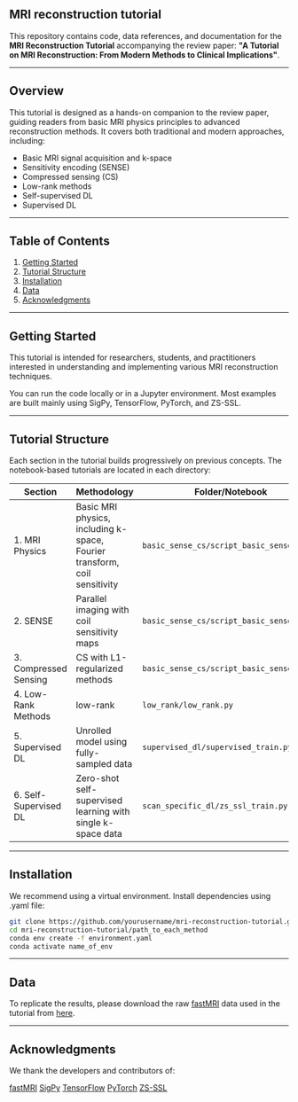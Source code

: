 ## MRI reconstruction tutorial

This repository contains code, data references, and documentation for the **MRI Reconstruction Tutorial** accompanying the review paper:
**"A Tutorial on MRI Reconstruction: From Modern Methods to Clinical Implications"**.

---

## Overview

This tutorial is designed as a hands-on companion to the review paper, guiding readers from basic MRI physics principles to advanced reconstruction methods. It covers both traditional and modern approaches, including:

- Basic MRI signal acquisition and k-space
- Sensitivity encoding (SENSE)
- Compressed sensing (CS)
- Low-rank methods
- Self-supervised DL
- Supervised DL

---

## Table of Contents

1. [Getting Started](#getting-started)
2. [Tutorial Structure](#tutorial-structure)
3. [Installation](#installation)
4. [Data](#data)
5. [Acknowledgments](#Acknowledgments)

---

## Getting Started

This tutorial is intended for researchers, students, and practitioners interested in understanding and implementing various MRI reconstruction techniques.

You can run the code locally or in a Jupyter environment. Most examples are built mainly using SigPy, TensorFlow, PyTorch, and ZS-SSL.

---

## Tutorial Structure

Each section in the tutorial builds progressively on previous concepts. The notebook-based tutorials are located in each directory:

| Section | Methodology | Folder/Notebook |
|--------|-------------|-----------------|
| 1. MRI Physics | Basic MRI physics, including k-space, Fourier transform, coil sensitivity | `basic_sense_cs/script_basic_sense_cs.py` |
| 2. SENSE | Parallel imaging with coil sensitivity maps | `basic_sense_cs/script_basic_sense_cs.py` |
| 3. Compressed Sensing | CS with L1-regularized methods | `basic_sense_cs/script_basic_sense_cs.py` |
| 4. Low-Rank Methods | low-rank | `low_rank/low_rank.py` |
| 5. Supervised DL | Unrolled model using fully-sampled data | `supervised_dl/supervised_train.py` |
| 6. Self-Supervised DL | Zero-shot self-supervised learning with single k-space data | `scan_specific_dl/zs_ssl_train.py` |

---

## Installation

We recommend using a virtual environment. Install dependencies using .yaml file:

```bash
git clone https://github.com/yourusername/mri-reconstruction-tutorial.git
cd mri-reconstruction-tutorial/path_to_each_method
conda env create -f environment.yaml
conda activate name_of_env
```

---

## Data
To replicate the results, please download the raw [fastMRI](https://fastmri.med.nyu.edu/) data used in the tutorial from [here](https://www.dropbox.com/scl/fi/9ag9tj6oeci1x6uxaq6s4/file_brain_AXT2_205_2050058.h5?rlkey=xmr8o0xlzffjxsg604yup7vvw&dl=0).

---

## Acknowledgments
We thank the developers and contributors of:

[fastMRI](https://github.com/facebookresearch/fastMRI)
[SigPy](https://github.com/mikgroup/sigpy)
[TensorFlow](https://github.com/tensorflow/tensorflow)
[PyTorch](https://github.com/pytorch/pytorch)
[ZS-SSL](https://github.com/byaman14/ZS-SSL)
